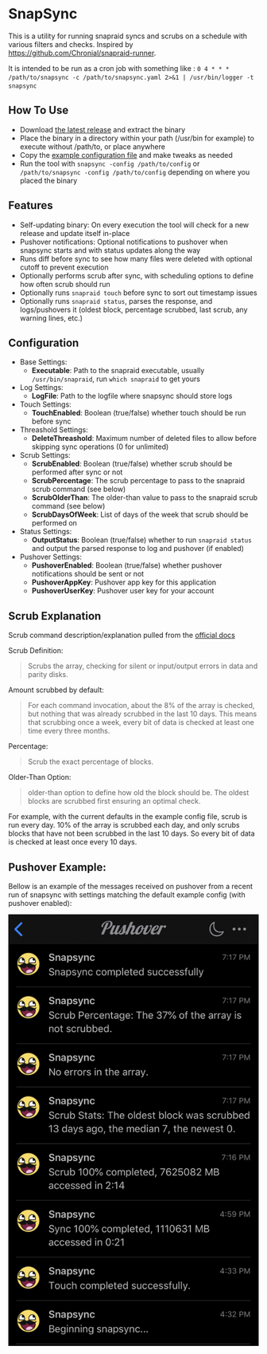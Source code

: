 # SnapSync

This is a utility for running snapraid syncs and scrubs on a schedule with various filters and checks. Inspired by https://github.com/Chronial/snapraid-runner.

It is intended to be run as a cron job with something like : `0 4 * * * /path/to/snapsync -c /path/to/snapsync.yaml 2>&1 | /usr/bin/logger -t snapsync`

## How To Use
- Download [the latest release](https://github.com/JeordyR/SnapSync/releases) and extract the binary
- Place the binary in a directory within your path (/usr/bin for example) to execute without /path/to, or place anywhere
- Copy the [example configuration file](https://github.com/JeordyR/SnapSync/blob/master/snapsync.yaml) and make tweaks as needed
- Run the tool with `snapsync -config /path/to/config` or `/path/to/snapsync -config /path/to/config` depending on where you placed the binary

## Features
- Self-updating binary: On every execution the tool will check for a new release and update itself in-place
- Pushover notifications: Optional notifications to pushover when snapsync starts and with status updates along the way
- Runs diff before sync to see how many files were deleted with optional cutoff to prevent execution
- Optionally performs scrub after sync, with scheduling options to define how often scrub should run
- Optionally runs `snapraid touch` before sync to sort out timestamp issues
- Optionally runs `snapraid status`, parses the response, and logs/pushovers it (oldest block, percentage scrubbed, last scrub, any warning lines, etc.)

## Configuration
- Base Settings:
    - **Executable**: Path to the snapraid executable, usually `/usr/bin/snapraid`, run `which snapraid` to get yours
- Log Settings:
    - **LogFile**: Path to the logfile where snapsync should store logs
- Touch Settings:
    - **TouchEnabled**: Boolean (true/false) whether touch should be run before sync
- Threashold Settings:
    - **DeleteThreashold**: Maximum number of deleted files to allow before skipping sync operations (0 for unlimited)
- Scrub Settings:
    - **ScrubEnabled**: Boolean (true/false) whether scrub should be performed after sync or not
    - **ScrubPercentage**: The scrub percentage to pass to the snapraid scrub command (see below)
    - **ScrubOlderThan**: The older-than value to pass to the snapraid scrub command (see below)
    - **ScrubDaysOfWeek**: List of days of the week that scrub should be performed on
- Status Settings:
    - **OutputStatus**: Boolean (true/false) whether to run `snapraid status` and output the parsed response to log and pushover (if enabled)
- Pushover Settings:
    - **PushoverEnabled**: Boolean (true/false) whether pushover notifications should be sent or not
    - **PushoverAppKey**: Pushover app key for this application
    - **PushoverUserKey**: Pushover user key for your account

## Scrub Explanation

Scrub command description/explanation pulled from the [official docs](https://www.snapraid.it/manual)

Scrub Definition:
> Scrubs the array, checking for silent or input/output errors in data and parity disks.

Amount scrubbed by default:
>For each command invocation, about the 8% of the array is checked, but nothing that was already scrubbed in the last 10 days. This means that scrubbing once a week, every bit of data is checked at least one time every three months.

Percentage:
>Scrub the exact percentage of blocks.

Older-Than Option:
>older-than option to define how old the block should be. The oldest blocks are scrubbed first ensuring an optimal check.

For example, with the current defaults in the example config file, scrub is run every day. 10% of the array is scrubbed each day, and only scrubs blocks that have not been scrubbed in the last 10 days. So every bit of data is checked at least once every 10 days.

## Pushover Example:

Bellow is an example of the messages received on pushover from a recent run of snapsync with settings matching the default example config (with pushover enabled):

![pushover example](https://github.com/JeordyR/SnapSync/blob/master/.github/images/pushover-example.jpg?raw=true)

